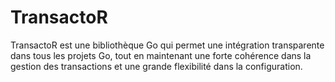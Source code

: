 # TransactoR
TransactoR est une bibliothèque Go qui permet une intégration transparente dans tous les projets Go, tout en maintenant une forte cohérence dans la gestion des transactions et une grande flexibilité dans la configuration.
